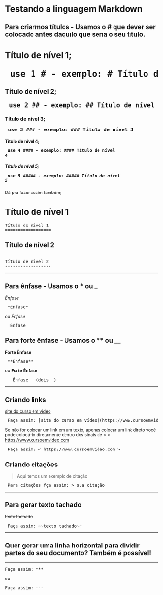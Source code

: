 # Testando a linguagem Markdown



## Para criarmos títulos -  Usamos o # que dever ser colocado antes daquilo que seria o seu título.


# Título de nível 1; <pre> use 1 # - exemplo: # Título de nível 1</pre>
## Título de nível 2; <pre> use 2 ## - exemplo: ## Título de nível 2</pre>
### Título de nível 3; <pre> use 3 ### - exemplo: ### Título de nível 3</pre>
#### Título de nível 4; <pre> use 4 #### - exemplo: #### Título de nível 4</pre>
##### Título de nível 5; <pre> use 5 ##### - exemplo: ##### Título de nível 5</pre>


Dá pra fazer assim também;

Título de nível 1
==================

<pre>
Título de nível 1
==================
</pre>

Título de nível 2
------------------

<pre> 
Título de nível 2
------------------
</pre>


***


## Para ênfase -  Usamos o * ou _

*Ênfase* 
<pre> *Ênfase* </pre> 
ou
_Ênfase_ 
<pre> _Ênfase_ </pre>

## Para forte ênfase -  Usamos o ** ou __

**Forte Ênfase** 
<pre> **Ênfase** </pre> 
ou
__Forte Ênfase__ 
<pre> __Ênfase__ (dois _)</pre>


***


## Criando links 

[site do curso em video](https://www.cursoemvideo.com/)

<pre> Faça assim: [site do curso em vídeo](https://www.cursoemvideo.com/)</pre>

Se não for colocar um link em um texto, apenas colocar um link direto você pode colocá-lo diretamente dentro dos sinais de  < >
<https://www.cursoemvideo.com>

<pre> Faça assim: < https://www.cursoemvideo.com > </pre>

## Criando citações

> Aqui temos um exemplo de citação

<pre> Para citações fça assim: > sua citação </pre>


***


## Para gerar texto tachado

~~texto tachado~~

<pre> Faça assim: ~~texto tachado~~ </pre>

***

## Quer gerar uma linha horizontal para dividir partes do seu documento? Também é possível!

***

<pre>Faça assim: *** </pre>
ou
<pre>Faça assim: --- </pre>
